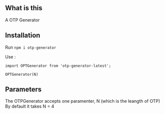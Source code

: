 ## What is this
A OTP Generator

## Installation

Run `npm i otp-generator`

Use :

```
import OPTGenerator from 'otp-generator-latest';

OPTGenerator(N)

```

## Parameters
The OTPGenerator accepts one paramenter, N (which is the leangth of OTP)
By default it takes N = 4